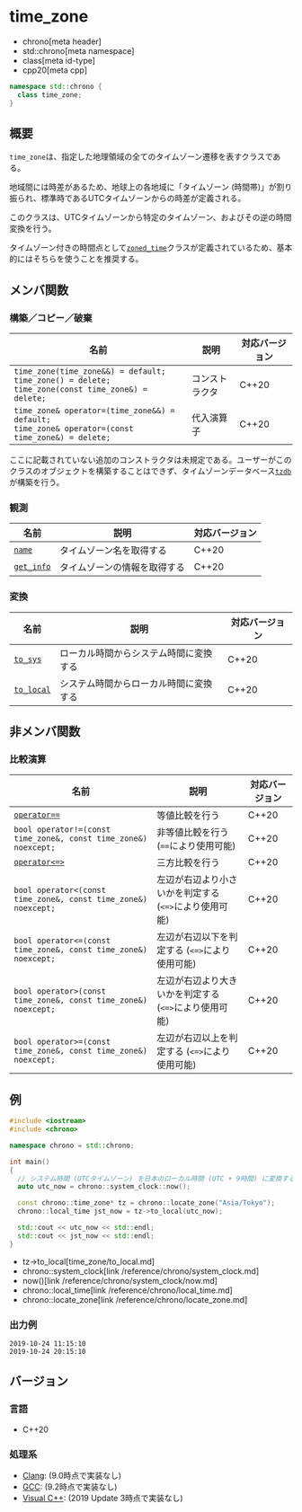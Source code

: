 # time_zone
* chrono[meta header]
* std::chrono[meta namespace]
* class[meta id-type]
* cpp20[meta cpp]

```cpp
namespace std::chrono {
  class time_zone;
}
```

## 概要
`time_zone`は、指定した地理領域の全てのタイムゾーン遷移を表すクラスである。

地域間には時差があるため、地球上の各地域に「タイムゾーン (時間帯)」が割り振られ、標準時であるUTCタイムゾーンからの時差が定義される。

このクラスは、UTCタイムゾーンから特定のタイムゾーン、およびその逆の時間変換を行う。

タイムゾーン付きの時間点として[`zoned_time`](zoned_time.md)クラスが定義されているため、基本的にはそちらを使うことを推奨する。


## メンバ関数
### 構築／コピー／破棄

| 名前 | 説明 | 対応バージョン |
|------|------|----------------|
| `time_zone(time_zone&&) = default;`<br/> `time_zone() = delete;`<br/> `time_zone(const time_zone&) = delete;` | コンストラクタ | C++20 |
| `time_zone& operator=(time_zone&&) = default;`<br/> `time_zone& operator=(const time_zone&) = delete;` | 代入演算子 | C++20 |

ここに記載されていない追加のコンストラクタは未規定である。ユーザーがこのクラスのオブジェクトを構築することはできず、タイムゾーンデータベース[`tzdb`](tzdb.md.nolink)が構築を行う。


### 観測

| 名前 | 説明 | 対応バージョン |
|------|------|----------------|
| [`name`](time_zone/name.md)         | タイムゾーン名を取得する | C++20 |
| [`get_info`](time_zone/get_info.md) | タイムゾーンの情報を取得する | C++20 |


### 変換

| 名前 | 説明 | 対応バージョン |
|------|------|----------------|
| [`to_sys`](time_zone/to_sys.md)     | ローカル時間からシステム時間に変換する | C++20 |
| [`to_local`](time_zone/to_local.md) | システム時間からローカル時間に変換する | C++20 |


## 非メンバ関数
### 比較演算

| 名前 | 説明 | 対応バージョン |
|------|------|----------------|
| [`operator==`](time_zone/op_equal.md)         | 等値比較を行う | C++20 |
| `bool operator!=(const time_zone&, const time_zone&) noexcept;` | 非等値比較を行う (`==`により使用可能) | C++20 |
| [`operator<=>`](time_zone/op_compare_3way.md) | 三方比較を行う | C++20 |
| `bool operator<(const time_zone&, const time_zone&) noexcept;` | 左辺が右辺より小さいかを判定する (`<=>`により使用可能) | C++20 |
| `bool operator<=(const time_zone&, const time_zone&) noexcept;` | 左辺が右辺以下を判定する (`<=>`により使用可能) | C++20 |
| `bool operator>(const time_zone&, const time_zone&) noexcept;` | 左辺が右辺より大きいかを判定する (`<=>`により使用可能) | C++20 |
| `bool operator>=(const time_zone&, const time_zone&) noexcept;` | 左辺が右辺以上を判定する (`<=>`により使用可能) | C++20 |


## 例
```cpp example
#include <iostream>
#include <chrono>

namespace chrono = std::chrono;

int main()
{
  // システム時間 (UTCタイムゾーン) を日本のローカル時間 (UTC + 9時間) に変換する
  auto utc_now = chrono::system_clock::now();

  const chrono::time_zone* tz = chrono::locate_zone("Asia/Tokyo");
  chrono::local_time jst_now = tz->to_local(utc_now);

  std::cout << utc_now << std::endl;
  std::cout << jst_now << std::endl;
}
```
* tz->to_local[time_zone/to_local.md]
* chrono::system_clock[link /reference/chrono/system_clock.md]
* now()[link /reference/chrono/system_clock/now.md]
* chrono::local_time[link /reference/chrono/local_time.md]
* chrono::locate_zone[link /reference/chrono/locate_zone.md]

### 出力例
```
2019-10-24 11:15:10
2019-10-24 20:15:10
```

## バージョン
### 言語
- C++20

### 処理系
- [Clang](/implementation.md#clang): (9.0時点で実装なし)
- [GCC](/implementation.md#gcc): (9.2時点で実装なし)
- [Visual C++](/implementation.md#visual_cpp): (2019 Update 3時点で実装なし)

